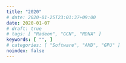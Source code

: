 ```yaml
---
title: "2020"
# date: 2020-01-25T23:01:37+09:00
date: 2020-01-07
# draft: true
# tags: [ "Radeon", "GCN", "RDNA" ]
keywords: [ "", ]
# categories: [ "Software", "AMD", "GPU" ]
noindex: false
---
```

